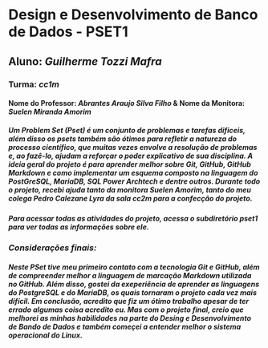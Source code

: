 # Design e Desenvolvimento de Banco de Dados - PSET1
## Aluno: *Guilherme Tozzi Mafra*  
### Turma: *cc1m*
#### Nome do Professor: *Abrantes Araujo Silva Filho* & Nome da Monitora: *Suelen Miranda Amorim*
##### Um *Problem Set (Pset)* é um conjunto de problemas e tarefas dificeis, além disso os *psets* também são ótimos para refletir a natureza do processo científico, que muitas vezes envolve a resolução de problemas e, ao fazê-lo, ajudam a reforçar o poder explicativo de sua disciplina. A ideia geral do projeto é para aprender melhor sobre Git, GitHub, GitHub Markdown e como implementar um esquema composto na linguagem do PostGreSQL, MariaDB, SQL Power Archtech e dentre outros. Durante todo o projeto, recebi ajuda tanto da monitora *Suelen Amorim*, tanto do meu colega *Pedro Calezane Lyra* da sala *cc2m* para a confecção do projeto.
##### Para acessar todas as atividades do projeto, acessa o subdiretório *pset1* para ver todas as informações sobre ele. 

### *Considerações finais:* 
##### Neste PSet tive meu primeiro contato com a tecnologia Git e GitHub, além de compreender melhor a linguagem de marcação Markdown utilizada no GitHub. Além disso, gostei da exeperiência de aprender as linguagens do PostgreSQL e do MariaDB, os quais tornaram o projeto cada vez mais difícil. Em conclusão, acredito que fiz um ótimo trabalho apesar de ter errado algumas coisa acredito eu. Mas com o projeto final, creio que melhorei as minhas habilidades na parte do Desing e Desenvolvimento de Bando de Dados e também começei a entender melhor o sistema operacional do Linux.

